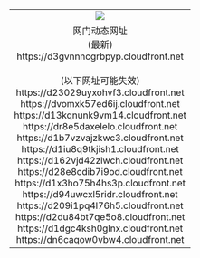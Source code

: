 ﻿<table>
  <tr></tr>
  <tr><td colspan=2 align=center><img src="https://d3gvnnncgrbpyp.cloudfront.net/Up/oGate.jpg" /></td></tr>
  <tr><td colspan=2 align=center>网门动态网址<br/>(最新)
<br>https://d3gvnnncgrbpyp.cloudfront.net
<br/><br/>(以下网址可能失效)
<br>https://d23029uyxohvf3.cloudfront.net
<br>https://dvomxk57ed6ij.cloudfront.net
<br>https://d13kqnunk9vm14.cloudfront.net
<br>https://dr8e5daxelelo.cloudfront.net
<br>https://d1b7vzvajzkwc3.cloudfront.net
<br>https://d1iu8q9tkjish1.cloudfront.net
<br>https://d162vjd42zlwch.cloudfront.net
<br>https://d28e8cdib7i9od.cloudfront.net
<br>https://d1x3ho75h4hs3p.cloudfront.net
<br>https://d94uwcxl5ridr.cloudfront.net
<br>https://d209i1pq4l76h5.cloudfront.net
<br>https://d2du84bt7qe5o8.cloudfront.net
<br>https://d1dgc4ksh0glnx.cloudfront.net
<br>https://dn6caqow0vbw4.cloudfront.net
    </td>
  </tr>
</table>
